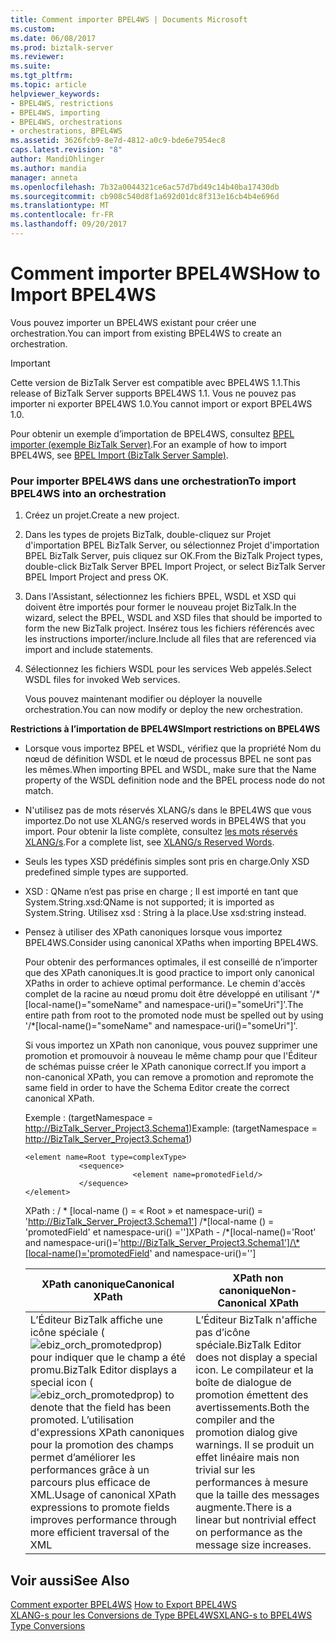 ```yaml
---
title: Comment importer BPEL4WS | Documents Microsoft
ms.custom: 
ms.date: 06/08/2017
ms.prod: biztalk-server
ms.reviewer: 
ms.suite: 
ms.tgt_pltfrm: 
ms.topic: article
helpviewer_keywords:
- BPEL4WS, restrictions
- BPEL4WS, importing
- BPEL4WS, orchestrations
- orchestrations, BPEL4WS
ms.assetid: 3626fcb9-8e7d-4812-a0c9-bde6e7954ec8
caps.latest.revision: "8"
author: MandiOhlinger
ms.author: mandia
manager: anneta
ms.openlocfilehash: 7b32a0044321ce6ac57d7bd49c14b40ba17430db
ms.sourcegitcommit: cb908c540d8f1a692d01dc8f313e16cb4b4e696d
ms.translationtype: MT
ms.contentlocale: fr-FR
ms.lasthandoff: 09/20/2017
---
```

# <a name="how-to-import-bpel4ws"></a><span data-ttu-id="0bc0a-102">Comment importer BPEL4WS</span><span class="sxs-lookup"><span data-stu-id="0bc0a-102">How to Import BPEL4WS</span></span>
<span data-ttu-id="0bc0a-103">Vous pouvez importer un BPEL4WS existant pour créer une orchestration.</span><span class="sxs-lookup"><span data-stu-id="0bc0a-103">You can import from existing BPEL4WS to create an orchestration.</span></span>  
  
> [!IMPORTANT]
>  <span data-ttu-id="0bc0a-104">Cette version de BizTalk Server est compatible avec BPEL4WS 1.1.</span><span class="sxs-lookup"><span data-stu-id="0bc0a-104">This release of BizTalk Server supports BPEL4WS 1.1.</span></span> <span data-ttu-id="0bc0a-105">Vous ne pouvez pas importer ni exporter BPEL4WS 1.0.</span><span class="sxs-lookup"><span data-stu-id="0bc0a-105">You cannot import or export BPEL4WS 1.0.</span></span>  
  
 <span data-ttu-id="0bc0a-106">Pour obtenir un exemple d’importation de BPEL4WS, consultez [BPEL importer (exemple BizTalk Server)](../core/bpel-import-biztalk-server-sample.md).</span><span class="sxs-lookup"><span data-stu-id="0bc0a-106">For an example of how to import BPEL4WS, see [BPEL Import (BizTalk Server Sample)](../core/bpel-import-biztalk-server-sample.md).</span></span>  
  
### <a name="to-import-bpel4ws-into-an-orchestration"></a><span data-ttu-id="0bc0a-107">Pour importer BPEL4WS dans une orchestration</span><span class="sxs-lookup"><span data-stu-id="0bc0a-107">To import BPEL4WS into an orchestration</span></span>  
  
1.  <span data-ttu-id="0bc0a-108">Créez un projet.</span><span class="sxs-lookup"><span data-stu-id="0bc0a-108">Create a new project.</span></span>  
  
2.  <span data-ttu-id="0bc0a-109">Dans les types de projets BizTalk, double-cliquez sur Projet d'importation BPEL BizTalk Server, ou sélectionnez Projet d'importation BPEL BizTalk Server, puis cliquez sur OK.</span><span class="sxs-lookup"><span data-stu-id="0bc0a-109">From the BizTalk Project types, double-click BizTalk Server BPEL Import Project, or select BizTalk Server BPEL Import Project and press OK.</span></span>  
  
3.  <span data-ttu-id="0bc0a-110">Dans l'Assistant, sélectionnez les fichiers BPEL, WSDL et XSD qui doivent être importés pour former le nouveau projet BizTalk.</span><span class="sxs-lookup"><span data-stu-id="0bc0a-110">In the wizard, select the BPEL, WSDL and XSD files that should be imported to form the new BizTalk project.</span></span> <span data-ttu-id="0bc0a-111">Insérez tous les fichiers référencés avec les instructions importer/inclure.</span><span class="sxs-lookup"><span data-stu-id="0bc0a-111">Include all files that are referenced via import and include statements.</span></span>  
  
4.  <span data-ttu-id="0bc0a-112">Sélectionnez les fichiers WSDL pour les services Web appelés.</span><span class="sxs-lookup"><span data-stu-id="0bc0a-112">Select WSDL files for invoked Web services.</span></span>  
  
     <span data-ttu-id="0bc0a-113">Vous pouvez maintenant modifier ou déployer la nouvelle orchestration.</span><span class="sxs-lookup"><span data-stu-id="0bc0a-113">You can now modify or deploy the new orchestration.</span></span>  
  
 <span data-ttu-id="0bc0a-114">**Restrictions à l’importation de BPEL4WS**</span><span class="sxs-lookup"><span data-stu-id="0bc0a-114">**Import restrictions on BPEL4WS**</span></span>  
  
-   <span data-ttu-id="0bc0a-115">Lorsque vous importez BPEL et WSDL, vérifiez que la propriété Nom du nœud de définition WSDL et le nœud de processus BPEL ne sont pas les mêmes.</span><span class="sxs-lookup"><span data-stu-id="0bc0a-115">When importing BPEL and WSDL, make sure that the Name property of the WSDL definition node and the BPEL process node do not match.</span></span>  
  
-   <span data-ttu-id="0bc0a-116">N'utilisez pas de mots réservés XLANG/s dans le BPEL4WS que vous importez.</span><span class="sxs-lookup"><span data-stu-id="0bc0a-116">Do not use XLANG/s reserved words in BPEL4WS that you import.</span></span> <span data-ttu-id="0bc0a-117">Pour obtenir la liste complète, consultez [les mots réservés XLANG/s](../core/xlang-s-reserved-words.md).</span><span class="sxs-lookup"><span data-stu-id="0bc0a-117">For a complete list, see [XLANG/s Reserved Words](../core/xlang-s-reserved-words.md).</span></span>  
  
-   <span data-ttu-id="0bc0a-118">Seuls les types XSD prédéfinis simples sont pris en charge.</span><span class="sxs-lookup"><span data-stu-id="0bc0a-118">Only XSD predefined simple types are supported.</span></span>  
  
-   <span data-ttu-id="0bc0a-119">XSD : QName n’est pas prise en charge ; Il est importé en tant que System.String.</span><span class="sxs-lookup"><span data-stu-id="0bc0a-119">xsd:QName is not supported; it is imported as System.String.</span></span> <span data-ttu-id="0bc0a-120">Utilisez xsd : String à la place.</span><span class="sxs-lookup"><span data-stu-id="0bc0a-120">Use xsd:string instead.</span></span>  
  
-   <span data-ttu-id="0bc0a-121">Pensez à utiliser des XPath canoniques lorsque vous importez BPEL4WS.</span><span class="sxs-lookup"><span data-stu-id="0bc0a-121">Consider using canonical XPaths when importing BPEL4WS.</span></span>  
  
     <span data-ttu-id="0bc0a-122">Pour obtenir des performances optimales, il est conseillé de n’importer que des XPath canoniques.</span><span class="sxs-lookup"><span data-stu-id="0bc0a-122">It is good practice to import only canonical XPaths in order to achieve optimal performance.</span></span> <span data-ttu-id="0bc0a-123">Le chemin d'accès complet de la racine au nœud promu doit être développé en utilisant '/* [local-name()="someName" and namespace-uri()="someUri"]'.</span><span class="sxs-lookup"><span data-stu-id="0bc0a-123">The entire path from root to the promoted node must be spelled out by using '/*[local-name()="someName" and namespace-uri()="someUri"]'.</span></span>  
  
     <span data-ttu-id="0bc0a-124">Si vous importez un XPath non canonique, vous pouvez supprimer une promotion et promouvoir à nouveau le même champ pour que l'Éditeur de schémas puisse créer le XPath canonique correct.</span><span class="sxs-lookup"><span data-stu-id="0bc0a-124">If you import a non-canonical XPath, you can remove a promotion and repromote the same field in order to have the Schema Editor create the correct canonical XPath.</span></span>  
  
     <span data-ttu-id="0bc0a-125">Exemple : (targetNamespace = http://BizTalk_Server_Project3.Schema1)</span><span class="sxs-lookup"><span data-stu-id="0bc0a-125">Example: (targetNamespace = http://BizTalk_Server_Project3.Schema1)</span></span>  
  
    ```  
    <element name=Root type=complexType>  
                <sequence>  
                            <element name=promotedField/>  
                </sequence>  
    </element>  
    ```  
  
     <span data-ttu-id="0bc0a-126">XPath : / * [local-name () = « Root » et namespace-uri() = 'http://BizTalk_Server_Project3.Schema1'] /\*[local-name () = 'promotedField' et namespace-uri() ='']</span><span class="sxs-lookup"><span data-stu-id="0bc0a-126">XPath - /*[local-name()='Root' and namespace-uri()='http://BizTalk_Server_Project3.Schema1']/\*[local-name()='promotedField' and namespace-uri()='']</span></span>  
  
    |<span data-ttu-id="0bc0a-127">XPath canonique</span><span class="sxs-lookup"><span data-stu-id="0bc0a-127">Canonical XPath</span></span>|<span data-ttu-id="0bc0a-128">XPath non canonique</span><span class="sxs-lookup"><span data-stu-id="0bc0a-128">Non-Canonical XPath</span></span>|  
    |---------------------|--------------------------|  
    |<span data-ttu-id="0bc0a-129">L’Éditeur BizTalk affiche une icône spéciale (![](../core/media/ebiz-orch-promotedprop.gif "ebiz_orch_promotedprop")) pour indiquer que le champ a été promu.</span><span class="sxs-lookup"><span data-stu-id="0bc0a-129">BizTalk Editor displays a special icon (![](../core/media/ebiz-orch-promotedprop.gif "ebiz_orch_promotedprop")) to denote that the field has been promoted.</span></span> <span data-ttu-id="0bc0a-130">L’utilisation d'expressions XPath canoniques pour la promotion des champs permet d’améliorer les performances grâce à un parcours plus efficace de XML.</span><span class="sxs-lookup"><span data-stu-id="0bc0a-130">Usage of canonical XPath expressions to promote fields improves performance through more efficient traversal of the XML</span></span>|<span data-ttu-id="0bc0a-131">L’Éditeur BizTalk n'affiche pas d’icône spéciale.</span><span class="sxs-lookup"><span data-stu-id="0bc0a-131">BizTalk Editor does not display a special icon.</span></span> <span data-ttu-id="0bc0a-132">Le compilateur et la boîte de dialogue de promotion émettent des avertissements.</span><span class="sxs-lookup"><span data-stu-id="0bc0a-132">Both the compiler and the promotion dialog give warnings.</span></span> <span data-ttu-id="0bc0a-133">Il se produit un effet linéaire mais non trivial sur les performances à mesure que la taille des messages augmente.</span><span class="sxs-lookup"><span data-stu-id="0bc0a-133">There is a linear but nontrivial effect on performance as the message size increases.</span></span>|  
  
## <a name="see-also"></a><span data-ttu-id="0bc0a-134">Voir aussi</span><span class="sxs-lookup"><span data-stu-id="0bc0a-134">See Also</span></span>  
 <span data-ttu-id="0bc0a-135">[Comment exporter BPEL4WS](../core/how-to-export-bpel4ws.md) </span><span class="sxs-lookup"><span data-stu-id="0bc0a-135">[How to Export BPEL4WS](../core/how-to-export-bpel4ws.md) </span></span>  
 [<span data-ttu-id="0bc0a-136">XLANG-s pour les Conversions de Type BPEL4WS</span><span class="sxs-lookup"><span data-stu-id="0bc0a-136">XLANG-s to BPEL4WS Type Conversions</span></span>](../core/xlang-s-to-bpel4ws-type-conversions.md)